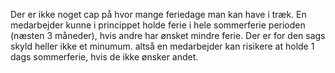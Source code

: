 Der er ikke noget cap på hvor mange feriedage man kan have i træk. En medarbejder kunne i princippet holde ferie i hele sommerferie perioden (næsten 3 måneder), hvis andre har ønsket mindre ferie.
Der er for den sags skyld heller ikke et minumum. altså en medarbejder kan risikere at holde 1 dags sommerferie, hvis de ikke ønsker andet.